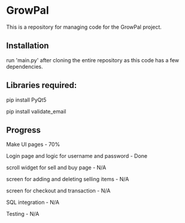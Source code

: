 # GrowPal
This is a repository for managing code for the GrowPal project. 

## Installation
run 'main.py' after cloning the entire repository as this code has a few dependencies. 

## Libraries required:
pip install PyQt5

pip install validate_email

## Progress
Make UI pages - 70%

Login page and logic for username and password - Done

scroll widget for sell and buy page - N/A

screen for adding and deleting selling items - N/A

screen for checkout and transaction - N/A

SQL integration - N/A

Testing - N/A

